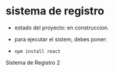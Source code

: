 <h1> sistema de registro</h1>

- estado del proyecto: en construccion.

- para ejecutar el sistem, debes poner:

- ```npm install react```

Sistema de Registro 2
